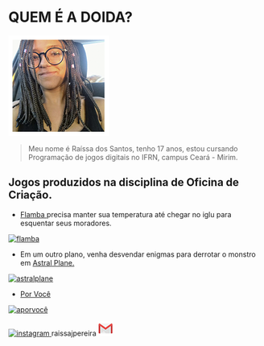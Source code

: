 # QUEM É A DOIDA?

   ![imagem2](perfil.png)

> Meu nome é Raíssa dos Santos, tenho 17 anos, estou cursando Programação de jogos digitais no IFRN, campus Ceará - Mirim. 

## Jogos produzidos na disciplina de Oficina de Criação.

  - <a href="http://raixasantos.github.io/Flamba/" target="_blank"> Flamba </a> precisa manter sua temperatura até chegar no iglu para esquentar seus moradores.

<a href="https://raixasantos.github.io/flamba.png" target="_blank"> ![flamba](https://raixasantos.github.io/flamba.png) </a>

  - Em um outro plano, venha desvendar enigmas para derrotar o monstro em <a href="http://raixasantos.github.io/AstralPlane/" target="_blank"> Astral Plane. </a>

<a href="https://raixasantos.github.io/astralplane.png" target="_blank"> ![astralplane](https://raixasantos.github.io/astralplane.png) </a>

  - <a href="http://raixasantos.github.io/ForU/" target="_blank"> Por Você </a>
  
<a href="https://raixasantos.github.io/porvocê.png" target="_blank"> ![aporvocê](https://raixasantos.github.io/porvocê.png) </a>






<a href="https://www.instagram.com/raissajpereira/" target="_blank"> ![instagram](https://raixasantos.github.io/instagram.png) </a>raissajpereira
![gmail](gmail.png)

